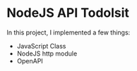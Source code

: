 # NodeJS API Todolsit

In this project, I implemented a few things:

-   JavaScript Class
-   NodeJS http module
-   OpenAPI
